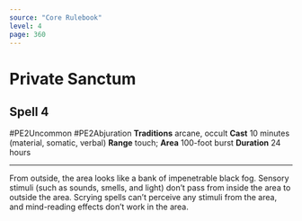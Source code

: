 ```yaml
---
source: "Core Rulebook"
level: 4
page: 360
---
```


# Private Sanctum
## Spell 4
#PE2Uncommon #PE2Abjuration 
**Traditions** arcane, occult
**Cast** 10 minutes (material, somatic, verbal)
**Range** touch; **Area** 100-foot burst
**Duration** 24 hours

-----
From outside, the area looks like a bank of impenetrable black fog. Sensory stimuli (such as sounds, smells, and light) don’t pass from inside the area to outside the area. Scrying spells can’t perceive any stimuli from the area, and mind-reading effects don’t work in the area.